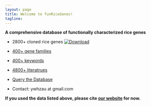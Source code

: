 ```yaml
---
layout: page
title: Welcome to funRiceGenes!
tagline: 
---
```


__A comprehensive database of functionally characterized rice genes__


* 2800+ cloned rice genes [<img src="https://funricegenes.github.io/images/down.jpg" alt="Download" />](https://funricegenes.github.io/geneInfo.table.txt)  
* [400+ gene families](https://funricegenes.github.io/famInfo.table.txt)  
* [400+ keywords](https://funricegenes.github.io/geneKeyword.table.txt)  
* [4800+ literatrues](https://funricegenes.github.io/reference.table.txt)  

* [Query the Database](http://funricegenes.ncpgr.cn)  
* Contact: ywhzau at gmail.com  


__If you used the data listed above, please cite [our website](https://funricegenes.github.io/) for now.__
